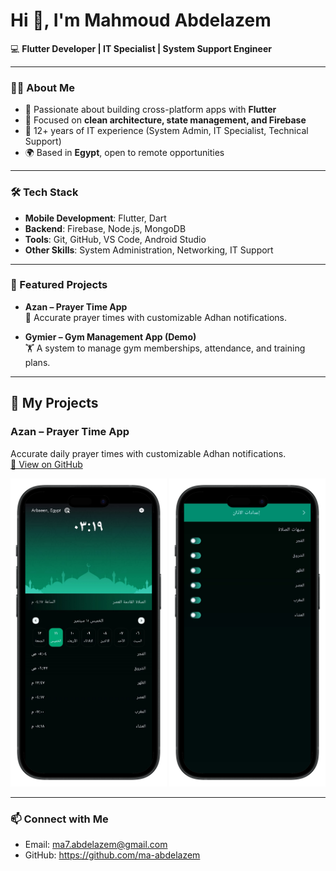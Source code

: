 # Hi 👋, I'm Mahmoud Abdelazem

💻 **Flutter Developer | IT Specialist | System Support Engineer**

---

### 👨‍💻 About Me
- 🚀 Passionate about building cross-platform apps with **Flutter**  
- 📱 Focused on **clean architecture, state management, and Firebase**  
- 🔧 12+ years of IT experience (System Admin, IT Specialist, Technical Support)  
- 🌍 Based in **Egypt**, open to remote opportunities  

---

### 🛠️ Tech Stack
- **Mobile Development**: Flutter, Dart  
- **Backend**: Firebase, Node.js, MongoDB  
- **Tools**: Git, GitHub, VS Code, Android Studio  
- **Other Skills**: System Administration, Networking, IT Support  

---

### 📌 Featured Projects
- **Azan – Prayer Time App**  
  📱 Accurate prayer times with customizable Adhan notifications.  

- **Gymier – Gym Management App (Demo)**  
  🏋️ A system to manage gym memberships, attendance, and training plans.

---

## 📱 My Projects

### Azan – Prayer Time App
Accurate daily prayer times with customizable Adhan notifications.  
[🔗 View on GitHub](https://github.com/ma-abdelazem/azan-app-flutter)

<p float="left">
  <img src="sections/azan-app/home.png" width="250"/>
  <img src="sections/azan-app/azan-settings.png" width="250"/>
</p>

---

### 📫 Connect with Me
- Email: ma7.abdelazem@gmail.com  
- GitHub: https://github.com/ma-abdelazem  

<!--
**ma-abdelazem/ma-abdelazem** is a ✨ _special_ ✨ repository because its `README.md` (this file) appears on your GitHub profile.

Here are some ideas to get you started:

- 🔭 I’m currently working on ...
- 🌱 I’m currently learning ...
- 👯 I’m looking to collaborate on ...
- 🤔 I’m looking for help with ...
- 💬 Ask me about ...
- 📫 How to reach me: ...
- 😄 Pronouns: ...
- ⚡ Fun fact: ...
-->
